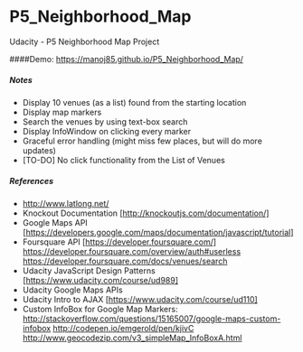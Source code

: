 # P5_Neighborhood_Map
Udacity - P5 Neighborhood Map Project

####Demo: 
https://manoj85.github.io/P5_Neighborhood_Map/ 

##### Notes

- Display 10 venues (as a list) found from the starting location 
- Display map markers 
- Search the venues by using text-box search
- Display InfoWindow on clicking every marker
- Graceful error handling (might miss few places, but will do more updates)
- [TO-DO] No click functionality from the List of Venues

##### References
- http://www.latlong.net/
- Knockout Documentation [http://knockoutjs.com/documentation/]
- Google Maps API [https://developers.google.com/maps/documentation/javascript/tutorial]
- Foursquare API [https://developer.foursquare.com/]
  https://developer.foursquare.com/overview/auth#userless
  https://developer.foursquare.com/docs/venues/search
- Udacity JavaScript Design Patterns [https://www.udacity.com/course/ud989]
- Udacity Google Maps APIs
- Udacity Intro to AJAX [https://www.udacity.com/course/ud110]
- Custom InfoBox for Google Map Markers: 
  http://stackoverflow.com/questions/15165007/google-maps-custom-infobox
  http://codepen.io/emgerold/pen/kjivC
  http://www.geocodezip.com/v3_simpleMap_InfoBoxA.html





